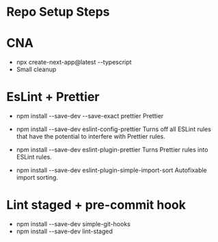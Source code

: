 # Repo Setup Steps

# CNA

- npx create-next-app@latest --typescript
- Small cleanup

# EsLint + Prettier

- npm install --save-dev --save-exact prettier
  Prettier

- npm install --save-dev eslint-config-prettier
  Turns off all ESLint rules that have the potential to interfere with Prettier rules.

- npm install --save-dev eslint-plugin-prettier
  Turns Prettier rules into ESLint rules.

- npm install --save-dev eslint-plugin-simple-import-sort
  Autofixable import sorting.

# Lint staged + pre-commit hook

- npm install --save-dev simple-git-hooks
- npm install --save-dev lint-staged
